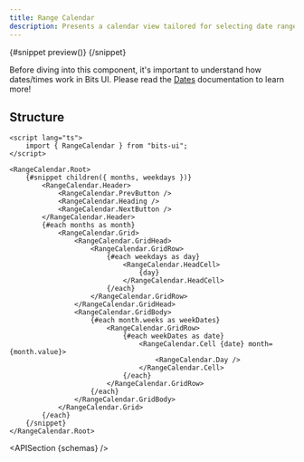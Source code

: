```yaml
---
title: Range Calendar
description: Presents a calendar view tailored for selecting date ranges.
---
```


<script>
	import { APISection, ComponentPreviewV2, RangeCalendarDemo, Callout } from '$lib/components/index.js'
	export let schemas;
</script>

<ComponentPreviewV2 name="range-calendar-demo" comp="Range Calendar">

{#snippet preview()}
<RangeCalendarDemo />
{/snippet}

</ComponentPreviewV2>

<Callout type="tip" title="Heads up!">

Before diving into this component, it's important to understand how dates/times work in Bits UI. Please read the [Dates](/docs/dates) documentation to learn more!

</Callout>

## Structure

```svelte
<script lang="ts">
	import { RangeCalendar } from "bits-ui";
</script>

<RangeCalendar.Root>
	{#snippet children({ months, weekdays })}
		<RangeCalendar.Header>
			<RangeCalendar.PrevButton />
			<RangeCalendar.Heading />
			<RangeCalendar.NextButton />
		</RangeCalendar.Header>
		{#each months as month}
			<RangeCalendar.Grid>
				<RangeCalendar.GridHead>
					<RangeCalendar.GridRow>
						{#each weekdays as day}
							<RangeCalendar.HeadCell>
								{day}
							</RangeCalendar.HeadCell>
						{/each}
					</RangeCalendar.GridRow>
				</RangeCalendar.GridHead>
				<RangeCalendar.GridBody>
					{#each month.weeks as weekDates}
						<RangeCalendar.GridRow>
							{#each weekDates as date}
								<RangeCalendar.Cell {date} month={month.value}>
									<RangeCalendar.Day />
								</RangeCalendar.Cell>
							{/each}
						</RangeCalendar.GridRow>
					{/each}
				</RangeCalendar.GridBody>
			</RangeCalendar.Grid>
		{/each}
	{/snippet}
</RangeCalendar.Root>
```

<APISection {schemas} />
